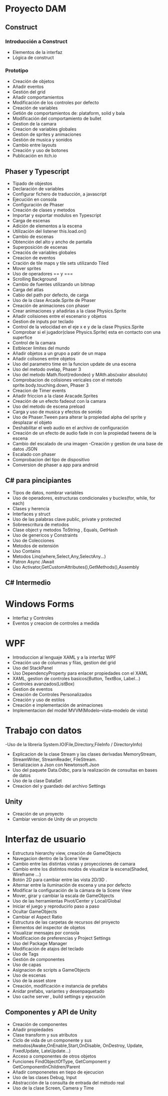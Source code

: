 # Proyecto DAM

## Construct

### Introducción a Construct
- Elementos de la interfaz
- Lógica de construct

### Prototipo
- Creación de objetos
- Añadir eventos
- Gestión del grid
- Añadir comportamientos
- Modificación de los controles por defecto
- Creación de variables
- Getión de comportamientos de: plataform, solid y bala
- Modificación del comportamiento de  bullet
- Gestion de la camara
- Creacion de variables globales
- Gestion de sprites y animaciones
- Gestión de musica y sonidos
- Cambio entre layouts
- Creación y uso de botones
- Publicación en itch.io

## Phaser y Typescript
- Tipado de objestos
- Declaración de variables
- Configurar fichero de traducción, a javascript
- Ejecución en consola 
- Configuración de Phaser
- Creación de clases y metodos
- Importar y exportar modulos en Typescript
- Carga de escenas
- Adición de elementos a la escena
- Utilización del listener this.load.on()
- Cambio de escenas
- Obtención del alto y ancho de pantalla
- Superposición de escenas
- Creaciós de variables globales
- Creacion de eventos
- Cración de tile maps y tile sets utilizando Tiled
- Mover sprites
- Uso de operadores == y ===
- Scrolling Background
- Cambio de  fuentes utilizando un bitmap
- Carga del atlas
- Cabio del path por defecto, de carga
- Uso de la clase Arcade.Sprite de Phaser
- Creación de animaciones con phaser
- Crear animaciones y añadirlas a la clase Physics.Sprite
- Añadir colisiones entre el escenario y objetos
- Gestion de inputs por teclado
- Control de la velocidad en el eje x e y de la clase Physics.Sprite
- Comprobar si el jugador(clase Physics.Sprite) esta en contacto con una superfice
- Control de la camara
- Estblecer limites del mundo
- Añadir objetos a un grupo a patir de un mapa
- Añadir colisones entre objetos
- Uso del parametro time en la funcion update de una escena
- Uso del metodo ovelap, Phaser 3
- Uso del metodo Math.floot(redondeo) y MAth.abs(valor absoluto)
- Comprobacion de colisiones vericales con el metodo sprite.body.touching.down, Phaser 3
- Creacion de Timer events
- Añadir friccion a la clase Aracade.Sprites
- Creación de un efecto fadeout con la camara
- Uso del metodo de escena preload
- Carga y uso de musica y efectos de sonido
- Uso de  Phaser.Tween para alterar la propiedad alpha del sprite y desplazar el objeto
- Deshabilitar el web audio en el archivo de configuración
- Creación de un efecto de audio fade in con la propiedad tweens de la escena
- Cambio del escalado de una imagen
-Creación y gestion de una base de datos JSON
- Escalado con phaser
- Comprobacion del tipo de dispositivo
- Conversion de phaser a app para android
## C# para pincipiantes
- Tipos de datos, nombrar variables
- Uso de operadores,  estructuras condicionales y bucles(for, while, for each)
- Clases y herencia
- Interfaces y struct
- Uso de las palabras clave public, private y protected
- Sobreescritura de metodos
- Clase object y metodos ToString , Equals, GetHash
- Uso de genericos y Constraints
- Uso de Colecciones
- Metodos de extensión
- Uso Contains
- Metodos Linq(where,Select,Any,SelectAny...)
- Patron Async /Await
- Uso Activator,GetCustomAttributes(),GetMethods(),Assembly

## C# Intermedio
# Windows Forms
- Interfaz y Controles 
- Eventos y creacion de controles a medida
# WPF
- Introduccion al lenguaje XAML y a la interfaz WPF
- Creación uso de columnas y filas, gestion del grid
- Uso del StackPanel
- Uso DependencyProperty para enlacer propiedades con el XAML
- XAML, gestion de controles basicos(Button, TextBox, Label...)
- Controles avanzados(ListBox)
- Gestion de eventos
- Creación de Controles Personalizados
- Creación y uso de estilos 
- Creación e implementación de animaciones
- Implementacion del model MVVM(Modelo–vista–modelo de vista)
# Trabajo con datos
-Uso de la libreria System.IO(File,Directory,FileInfo / DirectoryInfo)
- Explicacion  de la clase Stream y las clases derivadas MemoryStream, StreamWriter, StreamReader, FileStream.
- Serializacion a Json con Newtonsoft.Json
- Uso del paquete Data.Odbc, para la realización de  consultas en bases de datos
- Uso de la clase DataSet
- Creacion del y guardado del archivo Settings
## Unity
- Creación de un proyecto
- Cambiar version de Unity de un proyecto
# Interfaz de usuario
- Estructura hierarchy view, creación de GameObjects
- Navegacion dentro de la Scene View
- Cambio entre las distintas vistas y proyecciones de camara
- Cambio entre los distintos modos de visualizar la escena(Shaded, Wireframe ...)
- Botón 2D para cambiar entre las vista 2D/3D .
- Alternar entre la iluminación de  escena y una por defecto
- Modificar la configuración de la cámara de la Scene View
- Mover, girar y cambiar la escala de GameObjects
- Uso de las herramientas Pivot/Center y Local/Global
- Iniciar el juego y reproducirlo paso a paso
- Ocultar GameObjects
- Cambiar el Aspect Ratio
- Estructura de las carpetas de recursos del proyecto
- Elementos del inspector de objetos
- Visualizar mensajes por consola
- Modificacion de preferencias y Project Settings
- Uso del Package Manager
- Modificación de atajos del teclado
- Uso de Tags
- Gestión de componentes
- Uso de capas
- Asignacion de scripts a GameObjects
- Uso de escenas
- Uso de la asset store
- Creación, modificación e instancia de prefabs
- Anidar prefabs, variantes y desenpaquetado
- Uso cache server , build settings y ejecución

## Componentes y API de Unity
- Creación de componentes
- Añadir propiedades
- Clase transform y sus atributos
- Ciclo de vida de un componente y sus metodos(Awake,OnEnable,Start,OnDisable, OnDestroy, Update, FixedUpdate, LateUpdate...)
- Acceso a componentes de otros objetos
- Funciones FindObjectOfType, GetComponent y GetComponentInChildren/Parent
- Añadir componenetes en tiepo de ejecucion
- Uso de las clases Debug, Input
- Abstracción de la consulta de entrada del método real 
- Uso de la clase Screen, Camera y Time